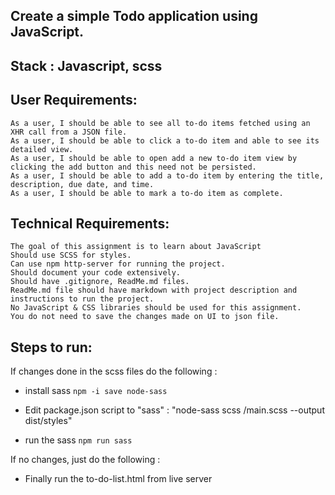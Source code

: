 
## Create a simple Todo application using JavaScript. 
## Stack : Javascript, scss

## User Requirements:

    As a user, I should be able to see all to-do items fetched using an XHR call from a JSON file.
    As a user, I should be able to click a to-do item and able to see its detailed view.
    As a user, I should be able to open add a new to-do item view by clicking the add button and this need not be persisted.
    As a user, I should be able to add a to-do item by entering the title, description, due date, and time.
    As a user, I should be able to mark a to-do item as complete.

## Technical Requirements:

    The goal of this assignment is to learn about JavaScript
    Should use SCSS for styles.
    Can use npm http-server for running the project.
    Should document your code extensively.
    Should have .gitignore, ReadMe.md files.
    ReadMe.md file should have markdown with project description and instructions to run the project.
    No JavaScript & CSS libraries should be used for this assignment.
    You do not need to save the changes made on UI to json file.

## Steps to run:
If changes done in the scss files do the following : 
* install sass 
`npm -i save node-sass`

* Edit package.json script to "sass" : "node-sass scss /main.scss --output dist/styles"

* run the sass
`npm run sass`

If no changes, just do the following :

* Finally run the to-do-list.html from live server